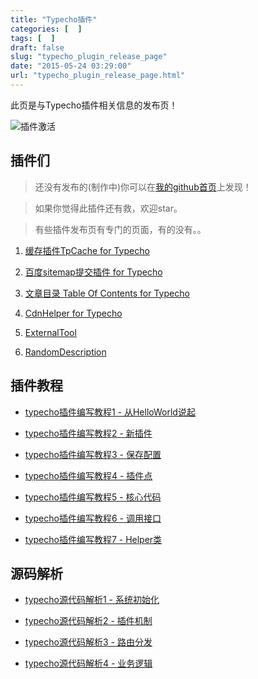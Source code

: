 ```yaml
---
title: "Typecho插件"
categories: [  ]
tags: [  ]
draft: false
slug: "typecho_plugin_release_page"
date: "2015-05-24 03:29:00"
url: "typecho_plugin_release_page.html"
---
```


此页是与Typecho插件相关信息的发布页！

![插件激活][1]

## 插件们

> 还没有发布的(制作中)你可以在[我的github首页][2]上发现！

> 如果你觉得此插件还有救，欢迎star。

> 有些插件发布页有专门的页面，有的没有。。

1. [缓存插件TpCache for Typecho][3]

1. [百度sitemap提交插件 for Typecho][4]

1. [文章目录 Table Of Contents for Typecho][5]

1. [CdnHelper for Typecho][6]

1. [ExternalTool][7]

1. [RandomDescription][8]

## 插件教程

- [typecho插件编写教程1 - 从HelloWorld说起][9]

- [typecho插件编写教程2 - 新插件][10]

- [typecho插件编写教程3 - 保存配置][11]

- [typecho插件编写教程4 - 插件点][12]

- [typecho插件编写教程5 - 核心代码][13]

- [typecho插件编写教程6 - 调用接口][14]

- [typecho插件编写教程7 - Helper类][15]


## 源码解析

- [typecho源代码解析1 - 系统初始化][16]

- [typecho源代码解析2 - 插件机制][17]

- [typecho源代码解析3 - 路由分发][18]

- [typecho源代码解析4 - 业务逻辑][19]


  [1]: https://blog.phpgao.com/usr/uploads/2015/05/2432758737.jpg
  [2]: https://github.com/phpgao
  [3]: https://blog.phpgao.com/tpcache_for_typecho.html
  [4]: https://blog.phpgao.com/typecho_plugin_baidusubmit.html
  [5]: https://blog.phpgao.com/table_of_contents_for_typecho.html
  [6]: https://github.com/phpgao/CdnHelper
  [7]: https://github.com/phpgao/ExternalTool
  [8]: https://github.com/phpgao/RandomDescription
  [9]: https://blog.phpgao.com/typecho_plugin_tutorial-1.html
  [10]: https://blog.phpgao.com/typecho_plugin_tutorial-2.html
  [11]: https://blog.phpgao.com/typecho_plugin_tutorial-3.html
  [12]: https://blog.phpgao.com/typecho_plugin_tutorial-4.html
  [13]: https://blog.phpgao.com/typecho_plugin_tutorial-5.html
  [14]: https://blog.phpgao.com/typecho_plugin_tutorial-6.html
  [15]: https://blog.phpgao.com/typecho_plugin_tutorial-7.html
  [16]: https://blog.phpgao.com/typecho_source_code_init.html
  [17]: https://blog.phpgao.com/typecho_source_code_plugin.html
  [18]: https://blog.phpgao.com/typecho_source_code_dispatch.html
  [19]: https://blog.phpgao.com/typecho_source_code_business_logic.html